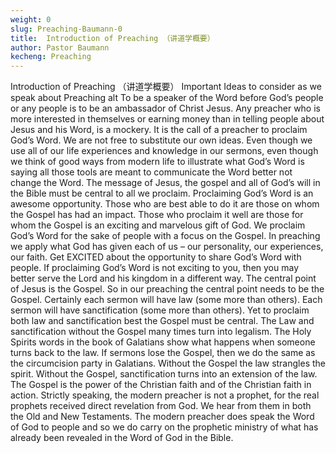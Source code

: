 ```yaml
---
weight: 0
slug: Preaching-Baumann-0
title:  Introduction of Preaching （讲道学概要）
author: Pastor Baumann
kecheng: Preaching
---
```


Introduction of Preaching （讲道学概要）
Important Ideas to consider as we speak about Preaching alt
To be a speaker of the Word before God’s people or any people is to be an ambassador of Christ Jesus. Any preacher who is more interested in themselves or earning money than in telling people about Jesus and his Word, is a mockery.
It is the call of a preacher to proclaim God’s Word. We are not free to substitute our own ideas. Even though we use all of our life experiences and knowledge in our sermons, even though we think of good ways from modern life to illustrate what God’s Word is saying all those tools are meant to communicate the Word better not change the Word. The message of Jesus, the gospel and all of God’s will in the Bible must be central to all we proclaim.
Proclaiming God’s Word is an awesome opportunity. Those who are best able to do it are those on whom the Gospel has had an impact. Those who proclaim it well are those for whom the Gospel is an exciting and marvelous gift of God. We proclaim God’s Word for the sake of people with a focus on the Gospel. In preaching we apply what God has given each of us – our personality, our experiences, our faith. Get EXCITED about the opportunity to share God’s Word with people. If proclaiming God’s Word is not exciting to you, then you may better serve the Lord and his kingdom in a different way.
The central point of Jesus is the Gospel. So in our preaching the central point needs to be the Gospel. Certainly each sermon will have law (some more than others). Each sermon will have sanctification (some more than others). Yet to proclaim both law and sanctification best the Gospel must be central. The Law and sanctification without the Gospel many times turn into legalism. The Holy Spirits words in the book of Galatians show what happens when someone turns back to the law. If sermons lose the Gospel, then we do the same as the circumcision party in Galatians. Without the Gospel the law strangles the spirit. Without the Gospel, sanctification turns into an extension of the law. The Gospel is the power of the Christian faith and of the Christian faith in action.
Strictly speaking, the modern preacher is not a prophet, for the real prophets received direct revelation from God. We hear from them in both the Old and New Testaments. The modern preacher does speak the Word of God to people and so we do carry on the prophetic ministry of what has already been revealed in the Word of God in the Bible.
